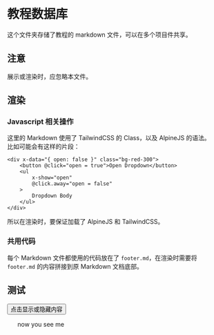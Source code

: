 # 教程数据库

这个文件夹存储了教程的 markdown 文件，可以在多个项目件共享。

## 注意

展示或渲染时，应忽略本文件。

## 渲染

### Javascript 相关操作

这里的 Markdown 使用了 TailwindCSS 的 Class，以及 AlpineJS 的语法。  
比如可能会有这样的片段：

```
<div x-data="{ open: false }" class="bg-red-300">
    <button @click="open = true">Open Dropdown</button>
    <ul
        x-show="open"
        @click.away="open = false"
    >
        Dropdown Body
    </ul>
</div>
```

所以在渲染时，要保证加载了 AlpineJS 和 TailwindCSS。

### 共用代码

每个 Markdown 文件都使用的代码放在了 `footer.md`，在渲染时需要将 `footer.md` 的内容拼接到原 Markdown 文档底部。

## 测试

<div x-data="{ open: false }" class="bg-sky-500/50 rounded-2xl justify-center flex flex-col">
    <button @click="open = true">点击显示或隐藏内容</button>
    <ul
        x-show="open"
        @click.away="open = false"
    >
        now you see me
    </ul>
</div>
